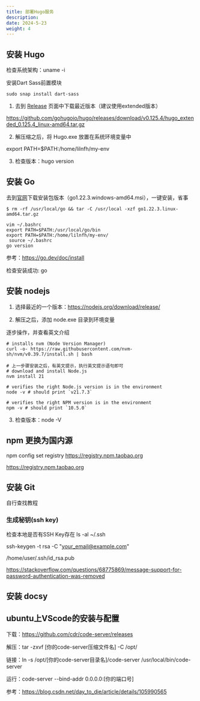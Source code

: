 ```yaml
---
title: 部署Hugo服务
description: 
date: 2024-5-23
weight: 4
---
```



## 安装 Hugo

检查系统架构：uname -i

安装Dart Sass前置模块
```
sudo snap install dart-sass
```

1. 去到 [Release](https://github.com/gohugoio/hugo/releases) 页面中下载最近版本（建议使用extended版本）

https://github.com/gohugoio/hugo/releases/download/v0.125.4/hugo_extended_0.125.4_linux-amd64.tar.gz

2. 解压缩之后，将 Hugo.exe 放置在系统环境变量中

 export PATH=$PATH:/home/lilnfh/my-env



3. 检查版本：hugo version

## 安装 Go

去到[官网](https://go.dev/dl/)下载安装包版本（go1.22.3.windows-amd64.msi），一键安装，省事

```
$ rm -rf /usr/local/go && tar -C /usr/local -xzf go1.22.3.linux-amd64.tar.gz

vim ~/.bashrc 
export PATH=$PATH:/usr/local/go/bin
export PATH=$PATH:/home/lilnfh/my-env/
 source ~/.bashrc
go version
```

参考：https://go.dev/doc/install

检查安装成功: go

## 安装 nodejs

1. 选择最近的一个版本：https://nodejs.org/download/release/

2. 解压之后，添加 node.exe 目录到环境变量

逐步操作，并查看英文介绍
```
# installs nvm (Node Version Manager)
curl -o- https://raw.githubusercontent.com/nvm-sh/nvm/v0.39.7/install.sh | bash

# 上一步骤安装之后，有英文提示，执行英文提示语句即可
# download and install Node.js
nvm install 21

# verifies the right Node.js version is in the environment
node -v # should print `v21.7.3`

# verifies the right NPM version is in the environment
npm -v # should print `10.5.0`
```

3. 检查版本：node -V

## npm 更换为国内源

npm config set registry https://registry.npm.taobao.org

https://registry.npm.taobao.org

## 安装 Git

自行查找教程

### 生成秘钥(ssh key)

检查本地是否有SSH Key存在 
ls -al ~/.ssh

ssh-keygen -t rsa -C "your_email@example.com"

/home/user/.ssh/id_rsa.pub


https://stackoverflow.com/questions/68775869/message-support-for-password-authentication-was-removed


## 安装 docsy


## ubuntu上VScode的安装与配置

下载：https://github.com/cdr/code-server/releases

解压：tar -zxvf [你的code-server压缩文件名] -C /opt/

链接：ln -s /opt/[你的code-server目录名]/code-server /usr/local/bin/code-server


运行：code-server --bind-addr 0.0.0.0:[你的端口号]

参考：https://blog.csdn.net/day_to_die/article/details/105990565

